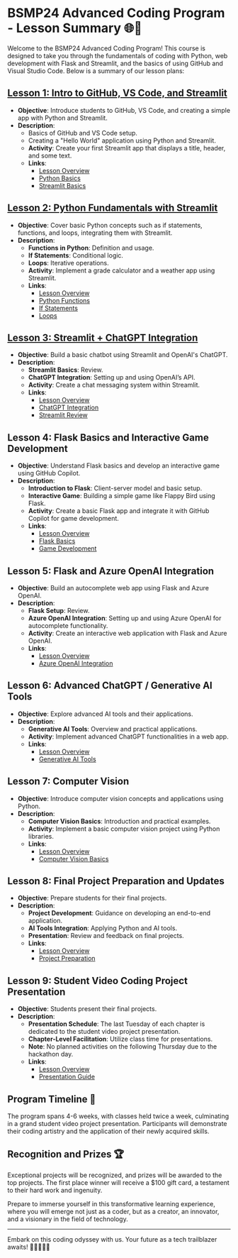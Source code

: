 # BSMP24 Advanced Coding Program - Lesson Summary 🌐🚀   <!-- {docsify-ignore-all} -->
   
Welcome to the BSMP24 Advanced Coding Program! This course is designed to take you through the fundamentals of coding with Python, web development with Flask and Streamlit, and the basics of using GitHub and Visual Studio Code. Below is a summary of our lesson plans:  

## [Lesson 1: Intro to GitHub, VS Code, and Streamlit](/lessons/lesson1/lesson1.md)
- **Objective**: Introduce students to GitHub, VS Code, and creating a simple app with Python and Streamlit.  
- **Description**:  
  - Basics of GitHub and VS Code setup.  
  - Creating a "Hello World" application using Python and Streamlit.  
  - **Activity**: Create your first Streamlit app that displays a title, header, and some text.  
  - **Links**:   
    - [Lesson Overview](lessons/lesson1/lesson1.md)  
    - [Python Basics](lessons/lesson1/python_basics.md)  
    - [Streamlit Basics](lessons/lesson1/streamlit_basics.md)  
   
## [Lesson 2: Python Fundamentals with Streamlit](/lessons/lesson2/lesson2.md)
- **Objective**: Cover basic Python concepts such as if statements, functions, and loops, integrating them with Streamlit.  
- **Description**:  
  - **Functions in Python**: Definition and usage.  
  - **If Statements**: Conditional logic.  
  - **Loops**: Iterative operations.  
  - **Activity**: Implement a grade calculator and a weather app using Streamlit.  
  - **Links**:   
    - [Lesson Overview](lessons/lesson2/lesson2.md)  
    - [Python Functions](lessons/lesson2/functions.md)  
    - [If Statements](lessons/lesson2/if_statements.md)  
    - [Loops](lessons/lesson2/loops.md)  
   
## [Lesson 3: Streamlit + ChatGPT Integration](/lessons/lesson3/lesson3.md)  
- **Objective**: Build a basic chatbot using Streamlit and OpenAI's ChatGPT.  
- **Description**:  
  - **Streamlit Basics**: Review.  
  - **ChatGPT Integration**: Setting up and using OpenAI’s API.  
  - **Activity**: Create a chat messaging system within Streamlit.  
  - **Links**:   
    - [Lesson Overview](lessons/lesson3/lesson3.md)  
    - [ChatGPT Integration](lessons/lesson3/chatgpt_integration.md)  
    - [Streamlit Review](lessons/lesson3/streamlit_review.md)  
   
## Lesson 4: Flask Basics and Interactive Game Development  
- **Objective**: Understand Flask basics and develop an interactive game using GitHub Copilot.  
- **Description**:  
  - **Introduction to Flask**: Client-server model and basic setup.  
  - **Interactive Game**: Building a simple game like Flappy Bird using Flask.  
  - **Activity**: Create a basic Flask app and integrate it with GitHub Copilot for game development.  
  - **Links**:   
    - [Lesson Overview](lessons/lesson4/lesson4.md)  
    - [Flask Basics](lessons/lesson4/flask_basics.md)  
    - [Game Development](lessons/lesson4/game_development.md)  
   
## Lesson 5: Flask and Azure OpenAI Integration  
- **Objective**: Build an autocomplete web app using Flask and Azure OpenAI.  
- **Description**:  
  - **Flask Setup**: Review.  
  - **Azure OpenAI Integration**: Setting up and using Azure OpenAI for autocomplete functionality.  
  - **Activity**: Create an interactive web application with Flask and Azure OpenAI.  
  - **Links**:   
    - [Lesson Overview](lessons/lesson5/lesson5.md)  
    - [Azure OpenAI Integration](lessons/lesson5/azure_openai.md)  
   
## Lesson 6: Advanced ChatGPT / Generative AI Tools  
- **Objective**: Explore advanced AI tools and their applications.  
- **Description**:  
  - **Generative AI Tools**: Overview and practical applications.  
  - **Activity**: Implement advanced ChatGPT functionalities in a web app.  
  - **Links**:   
    - [Lesson Overview](lessons/lesson6/lesson6.md)  
    - [Generative AI Tools](lessons/lesson6/generative_ai.md)  
   
## Lesson 7: Computer Vision  
- **Objective**: Introduce computer vision concepts and applications using Python.  
- **Description**:  
  - **Computer Vision Basics**: Introduction and practical examples.  
  - **Activity**: Implement a basic computer vision project using Python libraries.  
  - **Links**:   
    - [Lesson Overview](lessons/lesson7/lesson7.md)  
    - [Computer Vision Basics](lessons/lesson7/computer_vision.md)  
   
## Lesson 8: Final Project Preparation and Updates  
- **Objective**: Prepare students for their final projects.  
- **Description**:  
  - **Project Development**: Guidance on developing an end-to-end application.  
  - **AI Tools Integration**: Applying Python and AI tools.  
  - **Presentation**: Review and feedback on final projects.  
  - **Links**:   
    - [Lesson Overview](lessons/lesson8/lesson8.md)  
    - [Project Preparation](lessons/lesson8/project_preparation.md)  
   
## Lesson 9: Student Video Coding Project Presentation  
- **Objective**: Students present their final projects.  
- **Description**:  
  - **Presentation Schedule**: The last Tuesday of each chapter is dedicated to the student video project presentation.  
  - **Chapter-Level Facilitation**: Utilize class time for presentations.  
  - **Note**: No planned activities on the following Thursday due to the hackathon day.  
  - **Links**:   
    - [Lesson Overview](lessons/lesson9/lesson9.md)  
    - [Presentation Guide](lessons/lesson9/presentation_guide.md)  
   
## Program Timeline 📅  
The program spans 4-6 weeks, with classes held twice a week, culminating in a grand student video project presentation. Participants will demonstrate their coding artistry and the application of their newly acquired skills.  
   
## Recognition and Prizes 🏆  
Exceptional projects will be recognized, and prizes will be awarded to the top projects. The first place winner will receive a $100 gift card, a testament to their hard work and ingenuity.  
   
Prepare to immerse yourself in this transformative learning experience, where you will emerge not just as a coder, but as a creator, an innovator, and a visionary in the field of technology.  
   
---  
   
Embark on this coding odyssey with us. Your future as a tech trailblazer awaits! 🌟👩‍💻👨‍💻